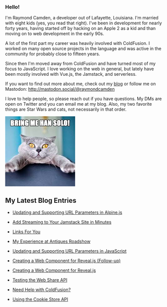 ### Hello!

I'm Raymond Camden, a developer out of Lafayette, Louisiana. I'm married with eight kids (yes, you read that right). I've been in development for nearly forty years, having started off by hacking on an Apple 2 as a kid and than moving on to web development in the early 90s.

A lot of the first part my career was heavily involved with ColdFusion. I worked on many open source projects in the language and was active in the community for probably close to fifteen years. 

Since then I'm moved away from ColdFusion and have turned most of my focus to JavaScript. I love working on the web in general, but lately have been mostly involved with Vue.js, the Jamstack, and serverless. 

If you want to find out more about me, check out my [blog](https://www.raymondcamden.com) or follow me on Mastodon: <http://mastodon.social/@raymondcamden>

I love to help people, so please reach out if you have questions. My DMs are open on Twitter and you can email me at my blog. Also, my two favorite things are Star Wars and cats, not necessarily in that order.

![Star Wars cat](https://raw.githubusercontent.com/cfjedimaster/cfjedimaster/master/cat.jpg)

<!-- RSS -->
## My Latest Blog Entries

* [Updating and Supporting URL Parameters in Alpine.js](https://www.raymondcamden.com/2023/05/12/updating-and-supporting-url-parameters-in-alpinejs)

* [Add Streaming to Your Jamstack Site in Minutes](https://www.raymondcamden.com/2023/05/08/add-streaming-to-your-jamstack-site-in-minutes)

* [Links For You](https://www.raymondcamden.com/2023/05/06/links-for-you)

* [My Experience at Antiques Roadshow](https://www.raymondcamden.com/2023/05/04/my-experience-at-antiques-roadshow)

* [Updating and Supporting URL Parameters in JavaScript](https://www.raymondcamden.com/2023/04/27/updating-and-supporting-url-parameters-in-javascript)

* [Creating a Web Component for Reveal.js (Follow-up)](https://www.raymondcamden.com/2023/04/24/creating-a-web-component-for-revealjs-followup)

* [Creating a Web Component for Reveal.js](https://www.raymondcamden.com/2023/04/22/creating-a-web-component-for-revealjs)

* [Testing the Web Share API](https://www.raymondcamden.com/2023/04/20/testing-the-web-share-api)

* [Need Help with ColdFusion?](https://www.raymondcamden.com/2023/04/14/need-help-with-coldfusion)

* [Using the Cookie Store API](https://www.raymondcamden.com/2023/04/12/using-the-cookie-store-api)

<!-- ENDRSS -->

